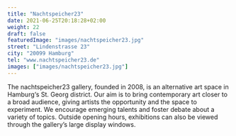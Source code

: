 ```yaml
---
title: "Nachtspeicher23"
date: 2021-06-25T20:18:28+02:00
weight: 22
draft: false
featuredImage: "images/nachtspeicher23.jpg"
street: "Lindenstrasse 23"
city: "20099 Hamburg"
tel: "www.nachtspeicher23.de"
images: ["images/nachtspeicher23.jpg"]
---
```


The nachtspeicher23 gallery, founded in 2008, is an alternative art space
in Hamburg‘s St. Georg district. Our aim is to bring contemporary art
closer to a broad audience, giving artists the opportunity and the space
to experiment. We encourage emerging talents and foster debate about a
variety of topics. Outside opening hours, exhibitions can also be viewed
through the gallery’s large display windows.
